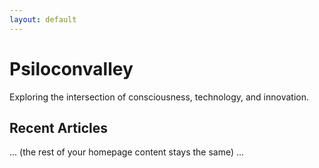```yaml
---
layout: default
---
```


<div class="hero-section">
  <div id="mycelium-visual"></div>
  <div class="hero-content">
    <h1>Psiloconvalley</h1>
    <p class="hero-subtitle">Exploring the intersection of consciousness, technology, and innovation.</p>
  </div>
</div>

## Recent Articles

... (the rest of your homepage content stays the same) ...
